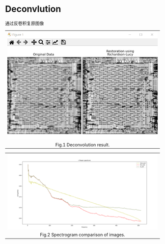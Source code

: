 # Deconvlution
通过反卷积复原图像<br>

<div align=center>
<table width="100%" border="0" cellspacing="0" cellpadding="0">
  <tr>
    <td align="center"><img src="img/deconv.png" /> </td>
  </tr>
  <tr>
    <td align="center">Fig.1 Deconvolution result.</td>
  </tr>
</div>
  <div align=center>
<table width="100%" border="0" cellspacing="0" cellpadding="0">
  <tr>
    <td align="center"><img src="img/ping.png"  /></td>
  </tr>
  <tr>
    <td align="center">Fig.2 Spectrogram comparison of images.</td>
  </tr>
</div>
